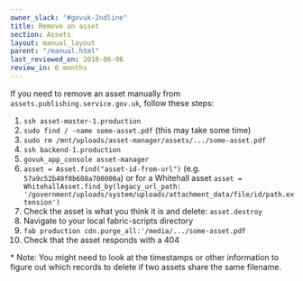 ```yaml
---
owner_slack: "#govuk-2ndline"
title: Remove an asset
section: Assets
layout: manual_layout
parent: "/manual.html"
last_reviewed_on: 2018-06-06
review_in: 6 months
---
```


If you need to remove an asset manually from `assets.publishing.service.gov.uk`,
follow these steps:

1. `ssh asset-master-1.production`
2. `sudo find / -name some-asset.pdf` (this may take some time)
3. `sudo rm /mnt/uploads/asset-manager/assets/.../some-asset.pdf`
4. `ssh backend-1.production`
5. `govuk_app_console asset-manager`
6. `asset = Asset.find("asset-id-from-url")` (e.g. `57a9c52b40f0b608a700000a`) or for a Whitehall asset `asset = WhitehallAsset.find_by(legacy_url_path: '/government/uploads/system/uploads/attachment_data/file/id/path.extension')`
7. Check the asset is what you think it is and delete: `asset.destroy`
8. Navigate to your local fabric-scripts directory
9. `fab production cdn.purge_all:'/media/.../some-asset.pdf`
10. Check that the asset responds with a 404

\* Note: You might need to look at the timestamps or other information to figure
out which records to delete if two assets share the same filename.
